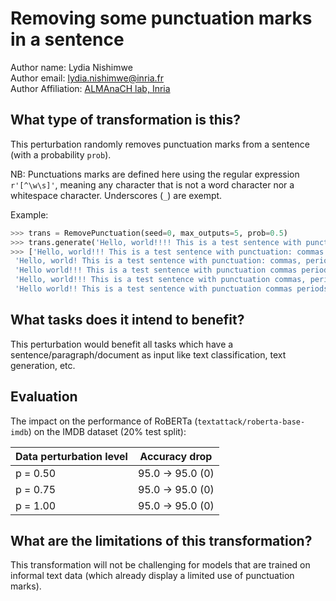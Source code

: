 # Removing some punctuation marks in a sentence

Author name: Lydia Nishimwe \
Author email: lydia.nishimwe@inria.fr \
Author Affiliation: [ALMAnaCH lab, Inria](https://files.inria.fr/almanach/index-en.html)

## What type of transformation is this?

This perturbation randomly removes punctuation marks from a sentence (with a probability `prob`). 

NB: Punctuations marks are defined here using the regular expression `r'[^\w\s]'`, meaning any character that is not a word character nor a whitespace character. Underscores (`_`) are exempt.

Example:
```python
>>> trans = RemovePunctuation(seed=0, max_outputs=5, prob=0.5)
>>> trans.generate('Hello, world!!!! This is a test sentence with punctuation: commas, periods, exclamation marks!...')
>>> ['Hello, world!!! This is a test sentence with punctuation: commas periods, exclamation marks!..',
 'Hello, world! This is a test sentence with punctuation: commas, periods, exclamation marks!..',
 'Hello world!!! This is a test sentence with punctuation commas periods, exclamation marks..',
 'Hello, world!!! This is a test sentence with punctuation commas, periods exclamation marks!.',
 'Hello world!! This is a test sentence with punctuation commas periods exclamation marks!']
```

## What tasks does it intend to benefit?

This perturbation would benefit all tasks which have a sentence/paragraph/document as input like text classification,
text generation, etc. 

## Evaluation

The impact on the performance of RoBERTa (`textattack/roberta-base-imdb`) on the IMDB dataset (20% test split):

| Data perturbation level | Accuracy drop |
|---|---|
| p = 0.50 | 95.0 -> 95.0 (0) |
| p = 0.75 | 95.0 -> 95.0 (0) |
| p = 1.00 | 95.0 -> 95.0 (0) |

## What are the limitations of this transformation?

This transformation will not be challenging for models that are trained on informal text data (which already display a limited use of punctuation marks). 
